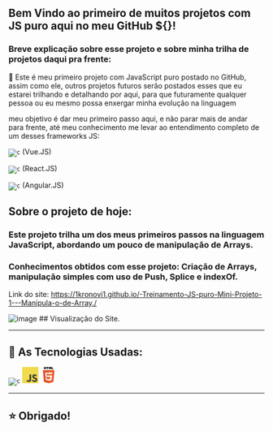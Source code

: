 ## Bem Vindo ao primeiro de muitos projetos com JS puro aqui no meu GitHub ${}!

### Breve explicação sobre esse projeto e sobre minha trilha de projetos daqui pra frente:

🔭 Este é meu primeiro projeto com JavaScript puro postado no GitHub, assim como ele, outros projetos futuros serão postados
esses que eu estarei trilhando e detalhando por aqui, para que futuramente qualquer pessoa ou eu mesmo possa enxergar minha evolução na linguagem

meu objetivo é dar meu primeiro passo aqui, e não parar mais de andar para frente, até meu conhecimento me levar ao entendimento completo de um desses frameworks JS:

<code><img height="23" src="https://raw.githubusercontent.com/marwin1991/profile-technology-icons/refs/heads/main/icons/vue_js.png" alt="c"/></code> (Vue.JS) </br>

<code><img height="26" src="https://raw.githubusercontent.com/marwin1991/profile-technology-icons/refs/heads/main/icons/react.png" alt="c"/></code> (React.JS) </br>

<code><img height="23" src="https://raw.githubusercontent.com/marwin1991/profile-technology-icons/refs/heads/main/icons/angular.png" alt="c"/></code> (Angular.JS) </br>

## Sobre o projeto de hoje:

### Este projeto trilha um dos meus primeiros passos na linguagem JavaScript, abordando um pouco de manipulação de Arrays.
### Conhecimentos obtidos com esse projeto: Criação de Arrays, manipulação simples com uso de Push, Splice e indexOf.

Link do site: <a>https://1kronovi1.github.io/-Treinamento-JS-puro-Mini-Projeto-1---Manipula-o-de-Array./</a>

<img width="600" alt="image" src="https://github.com/user-attachments/assets/0450741d-31e2-48ca-bdd5-f49d8e30643d" />
## Visualização do Site.

---

## 🚀 As Tecnologias Usadas:

<code><img height="32" src="https://cdn.iconscout.com/icon/free/png-512/c-programming-569564.png" alt="c"/></code>
<code><img height="32" src="https://raw.githubusercontent.com/github/explore/80688e429a7d4ef2fca1e82350fe8e3517d3494d/topics/javascript/javascript.png" alt="Javascript"/></code>
<code><img height="32" src="https://raw.githubusercontent.com/github/explore/80688e429a7d4ef2fca1e82350fe8e3517d3494d/topics/html/html.png" alt="HTML5"/></code>

---

## ⭐ Obrigado!
